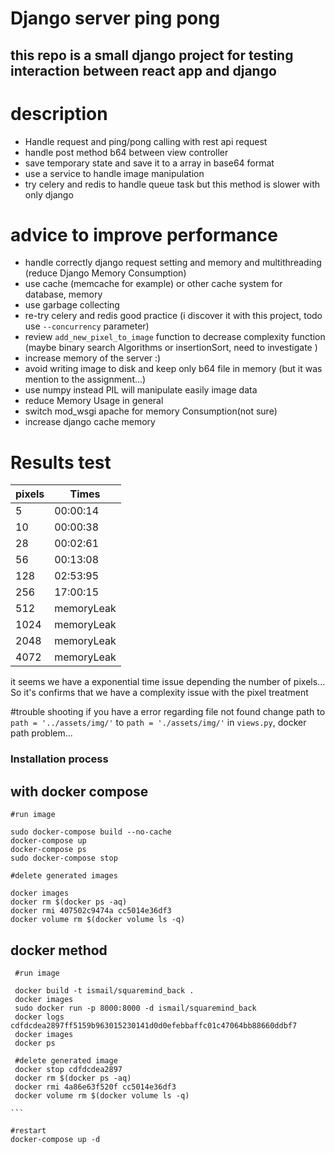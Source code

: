# Django server ping pong 


## this repo is a small django project for testing interaction between react app and django 

# description
 - Handle request and ping/pong calling with rest api request
 - handle post method b64 between view controller
 - save temporary state and save it to a array in base64 format
 - use a service to handle image manipulation
 - try celery and redis to handle queue task but this method is slower with only django 
 
# advice to improve performance

  - handle correctly django request setting and memory and multithreading (reduce Django Memory Consumption)
  - use cache (memcache for example) or other cache system for database, memory
  - use garbage collecting
  - re-try celery and redis good practice (i discover it with this project, todo use `--concurrency` parameter)
  - review `add_new_pixel_to_image` function to decrease complexity function (maybe binary search Algorithms or insertionSort, need to investigate )
  - increase memory of the server :)
  - avoid writing image to disk and keep only b64 file in memory (but it was mention to the assignment...)
  - use numpy instead PIL will manipulate easily image data 
  - reduce Memory Usage in general
  - switch mod_wsgi apache for memory Consumption(not sure)
  - increase django cache memory
  

# Results test

| pixels         | Times         |
| -------------  | ------------- |
| 5              | 00:00:14      |
| 10             | 00:00:38      |
| 28             | 00:02:61      |
| 56             | 00:13:08      |
| 128            | 02:53:95      |
| 256            | 17:00:15      |
| 512            | memoryLeak    |
| 1024           | memoryLeak    |
| 2048           | memoryLeak    |
| 4072           | memoryLeak    |

it seems we have a exponential time issue depending the number of pixels...
So it's confirms that we have a complexity issue with the pixel treatment



#trouble shooting
if you have a error regarding file not found change path to  `path = '../assets/img/'` to `path = './assets/img/'` in `views.py`, docker path problem...

### Installation process 
## with docker compose

```
#run image

sudo docker-compose build --no-cache
docker-compose up
docker-compose ps
sudo docker-compose stop

#delete generated images

docker images
docker rm $(docker ps -aq)
docker rmi 407502c9474a cc5014e36df3
docker volume rm $(docker volume ls -q)
```



## docker method
````
 #run image  

 docker build -t ismail/squaremind_back .
 docker images
 sudo docker run -p 8000:8000 -d ismail/squaremind_back
 docker logs cdfdcdea2897ff5159b963015230141d0d0efebbaffc01c47064bb88660ddbf7
 docker images
 docker ps

 #delete generated image
 docker stop cdfdcdea2897
 docker rm $(docker ps -aq)
 docker rmi 4a86e63f520f cc5014e36df3
 docker volume rm $(docker volume ls -q)

```

#restart
docker-compose up -d
